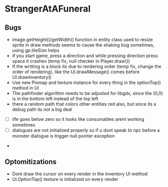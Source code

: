 # StrangerAtAFuneral

## Bugs

- image.getHeight()/getWidth() function in entity class used to resize sprite in draw methods seems to cause the shaking bug sometimes, using gp.tileSize helps
- if you start game, press a direction and while pressing direction press space it crashes (temp fix, null checker in Player.draw())
- If the writting is a block its due to rendering order (temp fix, change the order of rendering), like the UI.drawMessage() comes before UI.drawInventory()
- Use new Pixmap and texture instance for every thing in the optionTop() method in UI
- The pathfinder algorithm needs to be adjusted for libgdx, since the (0,0) is in the bottom left instead of the top left
- there a random path that colors other entities red also, but since its a debug path its not a big deal

- [ ] life goes below zero so it looks like consumables arent working sometimes
- [ ] dialogues are not initialized properly so if u dont speak to npc before a monster dialogue is trigger null pointer exception
- 
## Optomitizations

- Dont draw the cursor on every render in the inventory UI method
- Ui.OptionTop() texture is initialized on every render



